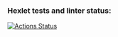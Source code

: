 ### Hexlet tests and linter status:
[![Actions Status](https://github.com/LostCupcake/python-project-49/actions/workflows/hexlet-check.yml/badge.svg)](https://github.com/LostCupcake/python-project-49/actions)